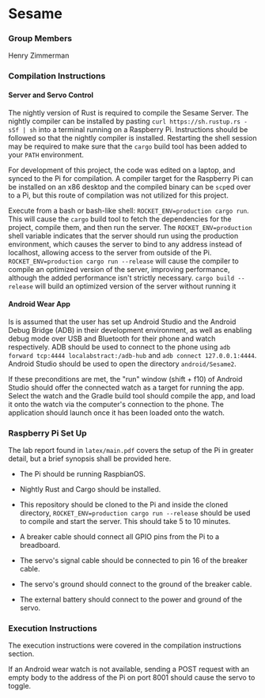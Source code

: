 # Sesame

### Group Members
Henry Zimmerman

### Compilation Instructions

#### Server and Servo Control
The nightly version of Rust is required to compile the Sesame Server.
The nightly compiler can be installed by pasting `curl https://sh.rustup.rs -sSf | sh` into a terminal running on a Raspberry Pi.
Instructions should be followed so that the nightly compiler is installed.
Restarting the shell session may be required to make sure that the `cargo` build tool has been added to your `PATH` environment.

For development of this project, the code was edited on a laptop, and synced to the Pi for compilation.
A compiler target for the Raspberry Pi can be installed on an x86 desktop and the compiled binary can be `scp`ed over to a Pi, but this route of compilation was not utilized for this project.

Execute from a bash or bash-like shell: `ROCKET_ENV=production cargo run`.
This will cause the `cargo` build tool to fetch the dependencies for the project, compile them, and then run the server.
The `ROCKET_ENV=production` shell variable indicates that the server should run using the production environment, which causes the server to bind to any address instead of localhost, allowing access to the server from outside of the Pi.
`ROCKET_ENV=production cargo run --release` will cause the compiler to compile an optimized version of the server, improving performance, although the added performance isn't strictly necessary.
`cargo build --release` will build an optimized version of the server without running it


#### Android Wear App
Is is assumed that the user has set up Android Studio and the Android Debug Bridge (ADB) in their development environment, as well as enabling debug mode over USB and Bluetooth for their phone and watch respectively.
ADB should be used to connect to the phone using `adb forward tcp:4444 localabstract:/adb-hub` and  `adb connect 127.0.0.1:4444`.
Android Studio should be used to open the directory `android/Sesame2`.

If these preconditions are met, the "run" window (shift + f10) of Android Studio should offer the connected watch as a target for running the app.
Select the watch and the Gradle build tool should compile the app, and load it onto the watch via the computer's connection to the phone.
The application should launch once it has been loaded onto the watch.

### Raspberry Pi Set Up
The lab report found in `latex/main.pdf` covers the setup of the Pi in greater detail, but a brief synopsis shall be provided here.

* The Pi should be running RaspbianOS.
* Nightly Rust and Cargo should be installed.
* This repository should be cloned to the Pi and inside the cloned directory, `ROCKET_ENV=production cargo run --release` should be used to compile and start the server.
This should take 5 to 10 minutes.

* A breaker cable should connect all GPIO pins from the Pi to a breadboard.
* The servo's signal cable should be connected to pin 16 of the breaker cable.
* The servo's ground should connect to the ground of the breaker cable.
* The external battery should connect to the power and ground of the servo.


### Execution Instructions
The execution instructions were covered in the compilation instructions section.

If an Android wear watch is not available, sending a POST request with an empty body to the address of the Pi on port 8001 should cause the servo to toggle.